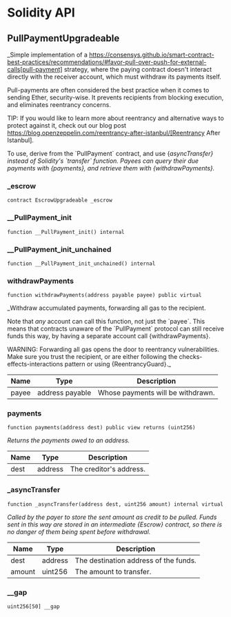 # Solidity API

## PullPaymentUpgradeable

_Simple implementation of a
https://consensys.github.io/smart-contract-best-practices/recommendations/#favor-pull-over-push-for-external-calls[pull-payment]
strategy, where the paying contract doesn&#x27;t interact directly with the
receiver account, which must withdraw its payments itself.

Pull-payments are often considered the best practice when it comes to sending
Ether, security-wise. It prevents recipients from blocking execution, and
eliminates reentrancy concerns.

TIP: If you would like to learn more about reentrancy and alternative ways
to protect against it, check out our blog post
https://blog.openzeppelin.com/reentrancy-after-istanbul/[Reentrancy After Istanbul].

To use, derive from the &#x60;PullPayment&#x60; contract, and use {_asyncTransfer}
instead of Solidity&#x27;s &#x60;transfer&#x60; function. Payees can query their due
payments with {payments}, and retrieve them with {withdrawPayments}._

### _escrow

```solidity
contract EscrowUpgradeable _escrow
```

### __PullPayment_init

```solidity
function __PullPayment_init() internal
```

### __PullPayment_init_unchained

```solidity
function __PullPayment_init_unchained() internal
```

### withdrawPayments

```solidity
function withdrawPayments(address payable payee) public virtual
```

_Withdraw accumulated payments, forwarding all gas to the recipient.

Note that _any_ account can call this function, not just the &#x60;payee&#x60;.
This means that contracts unaware of the &#x60;PullPayment&#x60; protocol can still
receive funds this way, by having a separate account call
{withdrawPayments}.

WARNING: Forwarding all gas opens the door to reentrancy vulnerabilities.
Make sure you trust the recipient, or are either following the
checks-effects-interactions pattern or using {ReentrancyGuard}._

| Name | Type | Description |
| ---- | ---- | ----------- |
| payee | address payable | Whose payments will be withdrawn. |

### payments

```solidity
function payments(address dest) public view returns (uint256)
```

_Returns the payments owed to an address._

| Name | Type | Description |
| ---- | ---- | ----------- |
| dest | address | The creditor&#x27;s address. |

### _asyncTransfer

```solidity
function _asyncTransfer(address dest, uint256 amount) internal virtual
```

_Called by the payer to store the sent amount as credit to be pulled.
Funds sent in this way are stored in an intermediate {Escrow} contract, so
there is no danger of them being spent before withdrawal._

| Name | Type | Description |
| ---- | ---- | ----------- |
| dest | address | The destination address of the funds. |
| amount | uint256 | The amount to transfer. |

### __gap

```solidity
uint256[50] __gap
```

